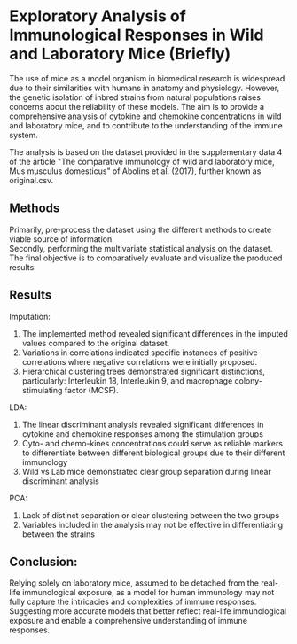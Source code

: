 Exploratory Analysis of Immunological Responses in Wild and Laboratory Mice (Briefly)
==
The use of mice as a model organism in biomedical research is widespread due to their similarities with humans in anatomy and physiology. However, the genetic isolation of inbred strains from natural populations raises concerns about the reliability of these models. 
The aim is to provide a comprehensive analysis of cytokine and chemokine concentrations in wild and laboratory mice, and to contribute to the understanding of the immune system.

The analysis is based on the dataset provided in the supplementary data 4 of the article "The comparative immunology of wild and laboratory mice, Mus musculus domesticus" of Abolins et al. (2017), further known as original.csv.

Methods
--
Primarily, pre-process the dataset using the different methods to create viable source of information.  
Secondly, performing the multivariate statistical analysis on the dataset. 
The final objective is to comparatively evaluate and visualize the produced results.

Results
--
Imputation:
1. The implemented method revealed significant differences in the imputed values compared to the original dataset.
2. Variations in correlations indicated specific instances of positive correlations where negative correlations were initially proposed.
3. Hierarchical clustering trees demonstrated significant distinctions, particularly: Interleukin 18, Interleukin 9, and macrophage colony-stimulating factor (MCSF).

LDA:
1. The linear discriminant analysis revealed significant differences in cytokine and chemokine responses among the stimulation groups
2. Сyto- and chemo-kines concentrations could serve as reliable markers to differentiate between different biological groups due to their different immunology
3. Wild vs Lab mice demonstrated clear group separation during linear discriminant analysis

PCA:
1. Lack of distinct separation or clear clustering between the two groups
2. Variables included in the analysis may not be effective in differentiating between the strains

Conclusion:
--
Relying solely on laboratory mice, assumed to be detached from the real-life immunological exposure, as a model for human immunology may not fully capture the intricacies and complexities of immune responses. Suggesting more accurate models that better reflect real-life immunological exposure and enable a comprehensive understanding of immune responses.
